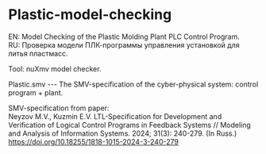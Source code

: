 # Plastic-model-checking

EN: Model Checking of the Plastic Molding Plant PLC Control Program.  
RU: Проверка модели ПЛК-программы управления установкой для литья пластмасс.

Tool: nuXmv model checker.

Plastic.smv --- The SMV-specification of the cyber-physical system: control program + plant.

SMV-specification from paper:  
Neyzov M.V., Kuzmin E.V. LTL-Specification for Development and Verification of Logical Control Programs in Feedback Systems // Modeling and Analysis of Information Systems. 2024; 31(3): 240-279. (In Russ.) 
https://doi.org/10.18255/1818-1015-2024-3-240-279
